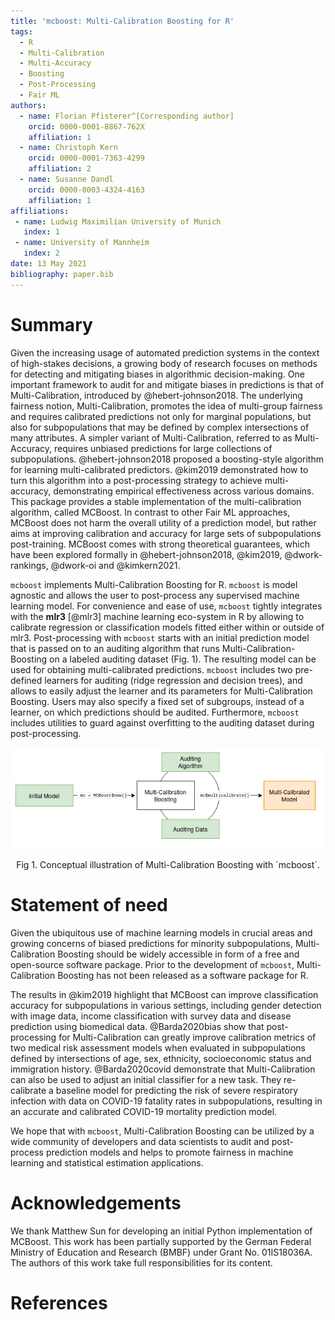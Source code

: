 ```yaml
---
title: 'mcboost: Multi-Calibration Boosting for R'
tags:
  - R
  - Multi-Calibration
  - Multi-Accuracy
  - Boosting
  - Post-Processing
  - Fair ML
authors:
  - name: Florian Pfisterer^[Corresponding author]
    orcid: 0000-0001-8867-762X
    affiliation: 1
  - name: Christoph Kern
    orcid: 0000-0001-7363-4299
    affiliation: 2
  - name: Susanne Dandl
    orcid: 0000-0003-4324-4163
    affiliation: 1
affiliations:
 - name: Ludwig Maximilian University of Munich
   index: 1
 - name: University of Mannheim
   index: 2
date: 13 May 2021
bibliography: paper.bib
---
```


# Summary

Given the increasing usage of automated prediction systems in the context of high-stakes decisions, a growing body of research focuses on methods for detecting and mitigating biases in algorithmic decision-making.
One important framework to audit for and mitigate biases in predictions is that of Multi-Calibration, introduced by @hebert-johnson2018.
The underlying fairness notion, Multi-Calibration, promotes the idea of multi-group fairness and requires calibrated predictions not only for marginal populations, but also for subpopulations that may be defined by complex intersections of many attributes.
A simpler variant of Multi-Calibration, referred to as Multi-Accuracy, requires unbiased predictions for large collections of subpopulations.
@hebert-johnson2018 proposed a boosting-style algorithm for learning multi-calibrated predictors.
@kim2019 demonstrated how to turn this algorithm into a post-processing strategy to achieve multi-accuracy, demonstrating empirical effectiveness across various domains.
This package provides a stable implementation of the multi-calibration algorithm, called MCBoost.
In contrast to other Fair ML approaches, MCBoost does not harm the overall utility of a prediction model, but rather aims at improving calibration and accuracy for large sets of subpopulations post-training.
MCBoost comes with strong theoretical guarantees, which have been explored formally in @hebert-johnson2018, @kim2019, @dwork-rankings, @dwork-oi and @kimkern2021.

`mcboost` implements Multi-Calibration Boosting for R.
`mcboost` is model agnostic and allows the user to post-process any supervised machine learning model.
For convenience and ease of use, `mcboost` tightly integrates with the **mlr3** [@mlr3] machine learning eco-system in R by allowing to calibrate regression or classification models fitted either within or outside of mlr3.
Post-processing with `mcboost` starts with an initial prediction model that is passed on to an auditing algorithm that runs Multi-Calibration-Boosting on a labeled auditing dataset (Fig. 1). The resulting model can be used for obtaining multi-calibrated predictions.
`mcboost` includes two pre-defined learners for auditing (ridge regression and decision trees), and allows to easily adjust the learner and its parameters for Multi-Calibration Boosting.
Users may also specify a fixed set of subgroups, instead of a learner, on which predictions should be audited.
Furthermore, `mcboost` includes utilities to guard against overfitting to the auditing dataset during post-processing.


<p align="center">
  <img src="MCBoost.png" />
</p>
<div align="center"> Fig 1. Conceptual illustration of Multi-Calibration Boosting with `mcboost`.</div>


# Statement of need

Given the ubiquitous use of machine learning models in crucial areas and growing concerns of biased predictions for minority subpopulations, Multi-Calibration Boosting should be widely accessible in form of a free and open-source software package.
Prior to the development of `mcboost`, Multi-Calibration Boosting has not been released as a software package for R.

The results in @kim2019 highlight that MCBoost can improve classification accuracy for subpopulations in various settings, including gender detection with image data, income classification with survey data and disease prediction using biomedical data.
@Barda2020bias show that post-processing for Multi-Calibration can greatly improve calibration metrics of two medical risk assessment models when evaluated in subpopulations defined by intersections of age, sex, ethnicity, socioeconomic status and immigration history.
@Barda2020covid demonstrate that Multi-Calibration can also be used to adjust an initial classifier for a new task. They re-calibrate a baseline model for predicting the risk of severe respiratory infection with data on COVID-19 fatality rates in subpopulations, resulting in an accurate and calibrated COVID-19 mortality prediction model.


We hope that with `mcboost`, Multi-Calibration Boosting can be utilized by a wide community of developers and data scientists to audit and post-process prediction models and helps to promote fairness in machine learning and statistical estimation applications.

# Acknowledgements

We thank Matthew Sun for developing an initial Python implementation of MCBoost.
This work has been partially supported by the German Federal Ministry of Education and Research (BMBF) under Grant No. 01IS18036A. The authors of this work take full responsibilities for its content.

# References
